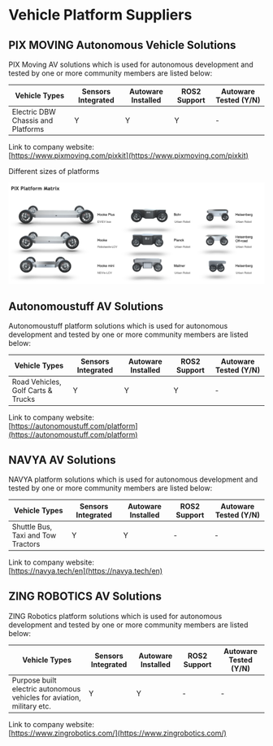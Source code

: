 # Vehicle Platform Suppliers

## **PIX MOVING Autonomous Vehicle Solutions**

PIX Moving AV solutions which is used for autonomous development and tested by one or more community members are listed below:

| Vehicle Types                      | Sensors Integrated | Autoware Installed | ROS2 Support | Autoware Tested (Y/N) |
| ---------------------------------- | ------------------ | ------------------ | ------------ | --------------------- |
| Electric DBW Chassis and Platforms | Y                  | Y                  | Y            | -                     |

Link to company website:  
[https://www.pixmoving.com/pixkit](https://www.pixmoving.com/pixkit)

Different sizes of platforms

![platforms.png](images/platforms.png)

## **Autonomoustuff AV Solutions**

Autonomoustuff platform solutions which is used for autonomous development and tested by one or more community members are listed below:

| Vehicle Types                      | Sensors Integrated | Autoware Installed | ROS2 Support | Autoware Tested (Y/N) |
| ---------------------------------- | ------------------ | ------------------ | ------------ | --------------------- |
| Road Vehicles, Golf Carts & Trucks | Y                  | Y                  | Y            | -                     |

Link to company website:  
[https://autonomoustuff.com/platform](https://autonomoustuff.com/platform)

## **NAVYA AV Solutions**

NAVYA platform solutions which is used for autonomous development and tested by one or more community members are listed below:

| Vehicle Types                      | Sensors Integrated | Autoware Installed | ROS2 Support | Autoware Tested (Y/N) |
| ---------------------------------- | ------------------ | ------------------ | ------------ | --------------------- |
| Shuttle Bus, Taxi and Tow Tractors | Y                  | Y                  | -            | -                     |

Link to company website:  
[https://navya.tech/en](https://navya.tech/en)

## **ZING ROBOTICS AV Solutions**

ZING Robotics platform solutions which is used for autonomous development and tested by one or more community members are listed below:

| Vehicle Types                                                          | Sensors Integrated | Autoware Installed | ROS2 Support | Autoware Tested (Y/N) |
| ---------------------------------------------------------------------- | ------------------ | ------------------ | ------------ | --------------------- |
| Purpose built electric autonomous vehicles for aviation, military etc. | Y                  | Y                  | -            | -                     |

Link to company website:  
[https://www.zingrobotics.com/](https://www.zingrobotics.com/)
